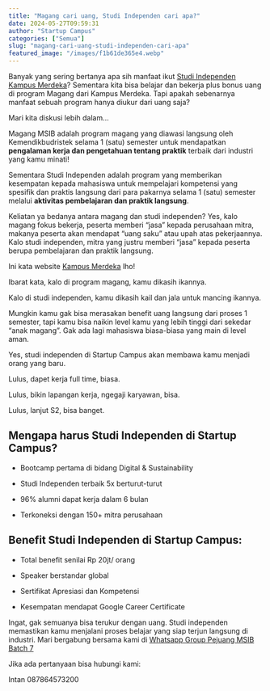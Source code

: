 ```yaml
---
title: "Magang cari uang, Studi Independen cari apa?"
date: 2024-05-27T09:59:31
author: "Startup Campus"
categories: ["Semua"]
slug: "magang-cari-uang-studi-independen-cari-apa"
featured_image: "/images/f1b61de365e4.webp"
---
```


Banyak yang sering bertanya apa sih manfaat ikut [Studi Independen Kampus Merdeka](https://startupcampus.id/studi-independen)? Sementara kita bisa belajar dan bekerja plus bonus uang di program Magang dari Kampus Merdeka. Tapi apakah sebenarnya manfaat sebuah program hanya diukur dari uang saja?

Mari kita diskusi lebih dalam…

Magang MSIB adalah program magang yang diawasi langsung oleh Kemendikbudristek selama 1 (satu) semester untuk mendapatkan **pengalaman kerja dan pengetahuan tentang praktik** terbaik dari industri yang kamu minati!

Sementara Studi Independen adalah program yang memberikan kesempatan kepada mahasiswa untuk mempelajari kompetensi yang spesifik dan praktis langsung dari para pakarnya selama 1 (satu) semester melalui **aktivitas pembelajaran dan praktik langsung**.

Keliatan ya bedanya antara magang dan studi independen? Yes, kalo magang fokus bekerja, peserta memberi “jasa” kepada perusahaan mitra, makanya peserta akan mendapat “uang saku” atau upah atas pekerjaannya. Kalo studi independen, mitra yang justru memberi “jasa” kepada peserta berupa pembelajaran dan praktik langsung.

Ini kata website [Kampus Merdeka](https://kampusmerdeka.kemdikbud.go.id/) lho! 

Ibarat kata, kalo di program magang, kamu dikasih ikannya.

Kalo di studi independen, kamu dikasih kail dan jala untuk mancing ikannya.

Mungkin kamu gak bisa merasakan benefit uang langsung dari proses 1 semester, tapi kamu bisa naikin level kamu yang lebih tinggi dari sekedar “anak magang”. Gak ada lagi mahasiswa biasa-biasa yang main di level aman.

Yes, studi independen di Startup Campus akan membawa kamu menjadi orang yang baru.

Lulus, dapet kerja full time, biasa.

Lulus, bikin lapangan kerja, ngegaji karyawan, bisa.

Lulus, lanjut S2, bisa banget.

## **Mengapa harus Studi Independen di Startup Campus?**

- Bootcamp pertama di bidang Digital & Sustainability

- Studi Independen terbaik 5x berturut-turut

- 96% alumni dapat kerja dalam 6 bulan

- Terkoneksi dengan 150+ mitra perusahaan

## **Benefit Studi Independen di Startup Campus:**

- Total benefit senilai Rp 20jt/ orang

- Speaker berstandar global

- Sertifikat Apresiasi dan Kompetensi

- Kesempatan mendapat Google Career Certificate

Ingat, gak semuanya bisa terukur dengan uang. Studi independen memastikan kamu menjalani proses belajar yang siap terjun langsung di industri. Mari bergabung bersama kami di [Whatsapp Group Pejuang MSIB Batch 7](https://chat.whatsapp.com/E0xikPEzH5v4gAzWWPWDLy)

Jika ada pertanyaan bisa hubungi kami:

Intan 087864573200
